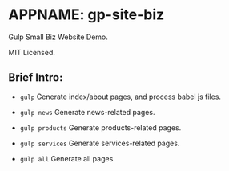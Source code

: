 # APPNAME: gp-site-biz

Gulp Small Biz Website Demo.

MIT Licensed.



## Brief Intro:

- `gulp` Generate index/about pages, and process babel js files.

- `gulp news` Generate news-related pages.

- `gulp products` Generate products-related pages.

- `gulp services` Generate services-related pages.

- `gulp all` Generate all pages.
